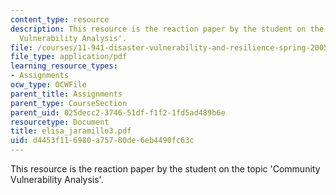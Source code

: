 ```yaml
---
content_type: resource
description: This resource is the reaction paper by the student on the topic 'Community
  Vulnerability Analysis'.
file: /courses/11-941-disaster-vulnerability-and-resilience-spring-2005/d4453f116980a75780de6eb4490fc63c_elisa_jaramillo3.pdf
file_type: application/pdf
learning_resource_types:
- Assignments
ocw_type: OCWFile
parent_title: Assignments
parent_type: CourseSection
parent_uid: 025decc2-3746-51df-f1f2-1fd5ad489b6e
resourcetype: Document
title: elisa_jaramillo3.pdf
uid: d4453f11-6980-a757-80de-6eb4490fc63c
---
```

This resource is the reaction paper by the student on the topic 'Community Vulnerability Analysis'.

